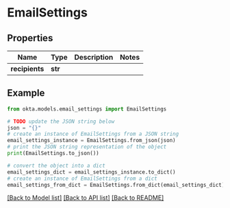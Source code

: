 # EmailSettings


## Properties

Name | Type | Description | Notes
------------ | ------------- | ------------- | -------------
**recipients** | **str** |  | 

## Example

```python
from okta.models.email_settings import EmailSettings

# TODO update the JSON string below
json = "{}"
# create an instance of EmailSettings from a JSON string
email_settings_instance = EmailSettings.from_json(json)
# print the JSON string representation of the object
print(EmailSettings.to_json())

# convert the object into a dict
email_settings_dict = email_settings_instance.to_dict()
# create an instance of EmailSettings from a dict
email_settings_from_dict = EmailSettings.from_dict(email_settings_dict)
```
[[Back to Model list]](../README.md#documentation-for-models) [[Back to API list]](../README.md#documentation-for-api-endpoints) [[Back to README]](../README.md)


